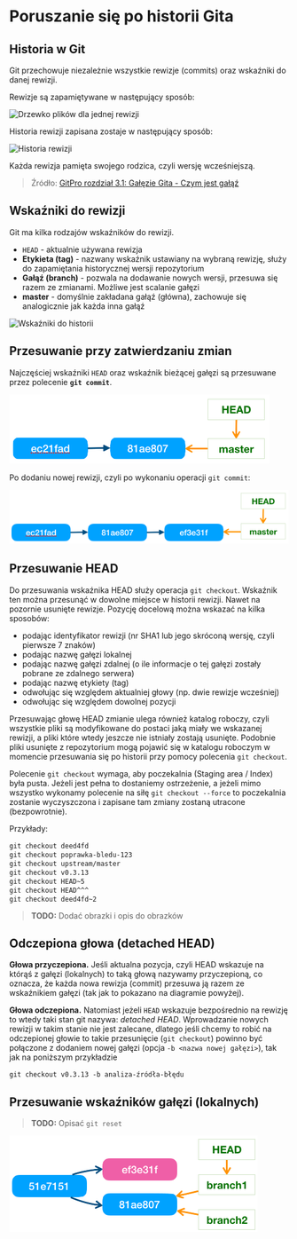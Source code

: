 # Poruszanie się po historii Gita

## Historia w Git

Git przechowuje niezależnie wszystkie rewizje (commits) oraz wskaźniki do danej rewizji.

Rewizje są zapamiętywane w następujący sposób:

![Drzewko plików dla jednej rewizji](https://git-scm.com/book/en/v2/images/commit-and-tree.png)

Historia rewizji zapisana zostaje w następujący sposób:

![Historia rewizji](https://git-scm.com/book/en/v2/images/commits-and-parents.png)

Każda rewizja pamięta swojego rodzica, czyli wersję wcześniejszą.

> Źródło: [GitPro rozdział 3.1: Gałęzie Gita -  Czym jest gałąź](https://git-scm.com/book/pl/v2/Gałęzie-Gita-Czym-jest-gałąź)

## Wskaźniki do rewizji

Git ma kilka rodzajów wskaźników do rewizji.

* ```HEAD``` - aktualnie używana rewizja
* **Etykieta (tag)** - nazwany wskaźnik ustawiany na wybraną rewizję, służy do zapamiętania historycznej wersji repozytorium
* **Gałąź (branch)** - pozwala na dodawanie nowych wersji, przesuwa się razem ze zmianami. Możliwe jest scalanie gałęzi
* **master** - domyślnie zakładana gałąź (główna), zachowuje się analogicznie jak każda inna gałąź

![Wskaźniki do historii](https://git-scm.com/book/en/v2/images/branch-and-history.png)

## Przesuwanie przy zatwierdzaniu zmian

Najczęściej wskaźniki ```HEAD``` oraz wskaźnik bieżącej gałęzi są przesuwane przez polecenie **```git commit```**.

![Po operacji commit](./assets/img/git-commit-before.png)

Po dodaniu nowej rewizji, czyli po wykonaniu operacji ```git commit```:

![Po operacji commit](./assets/img/git-commit-after.png)

## Przesuwanie HEAD

Do przesuwania wskaźnika HEAD służy operacja ```git checkout```. Wskaźnik ten można przesunąć w dowolne miejsce w historii rewizji. Nawet na pozornie usunięte rewizje. Pozycję docelową można wskazać na kilka sposobów:

* podając identyfikator rewizji (nr SHA1 lub jego skróconą wersję, czyli pierwsze 7 znaków)
* podając nazwę gałęzi lokalnej
* podając nazwę gałęzi zdalnej (o ile informacje o tej gałęzi zostały pobrane ze zdalnego serwera)
* podając nazwę etykiety (tag)
* odwołując się względem aktualniej głowy (np. dwie rewizje wcześniej)
* odwołując się względem dowolnej pozycji

Przesuwając głowę HEAD zmianie ulega również katalog roboczy, czyli wszystkie pliki są modyfikowane do postaci jaką miały we wskazanej rewizji, a pliki które wtedy jeszcze nie istniały zostają usunięte. Podobnie pliki usunięte z repozytorium mogą pojawić się w katalogu roboczym w momencie przesuwania się po historii przy pomocy polecenia ```git checkout```.

Polecenie ```git checkout``` wymaga, aby poczekalnia (Staging area / Index) była pusta. Jeżeli jest pełna to dostaniemy ostrzeżenie, a jeżeli mimo wszystko wykonamy polecenie na siłę ```git checkout --force``` to poczekalnia zostanie wyczyszczona i zapisane tam zmiany zostaną utracone (bezpowrotnie).

Przykłady:

```
git checkout deed4fd
git checkout poprawka-bledu-123
git checkout upstream/master
git checkout v0.3.13
git checkout HEAD~5
git checkout HEAD^^^
git checkout deed4fd~2
```

> **TODO:** Dodać obrazki i opis do obrazków


## Odczepiona głowa (detached HEAD)

**Głowa przyczepiona.** Jeśli aktualna pozycja, czyli HEAD wskazuje na którąś z gałęzi (lokalnych) to taką głową nazywamy przyczepioną, co oznacza, że każda nowa rewizja (commit) przesuwa ją razem ze wskaźnikiem gałęzi (tak jak to pokazano na diagramie powyżej).

**Głowa odczepiona.** Natomiast jeżeli ```HEAD``` wskazuje bezpośrednio na rewizję to wtedy taki stan git nazywa: *detached HEAD*. Wprowadzanie nowych rewizji w takim stanie nie jest zalecane, dlatego jeśli chcemy to robić na odczepionej głowie to takie przesunięcie (```git checkout```) powinno być połączone z dodaniem nowej gałęzi (opcja ```-b <nazwa nowej gałęzi>```), tak jak na poniższym przykładzie

```
git checkout v0.3.13 -b analiza-źródła-błędu
```

## Przesuwanie wskaźników gałęzi (lokalnych)

> **TODO:** Opisać ```git reset```

![Przesunięcie wskaźnika po operacji reset](./assets/img/img-move-after-reset.png)